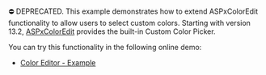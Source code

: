 ⛔ DEPRECATED. This example demonstrates how to extend ASPxColorEdit functionality to allow users to select custom colors. Starting with version 13.2, <a href="http://docs.devexpress.devx/AspNet/DevExpress.Web.ASPxColorEdit">ASPxColorEdit</a> provides the built-in Custom Color Picker. 

You can try this functionality in the following online demo:

- <a href="http://demos.devexpress.com/ASPxEditorsDemos/ASPxColorEdit/Example.aspx">Color Editor - Example</a>